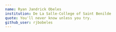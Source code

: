 ```yaml
---
name: Ryan Jandrick Obeles
institution: De La Salle-College of Saint Benilde
quote: You'll never know unless you try.
github_user: rjbobeles
---
```

